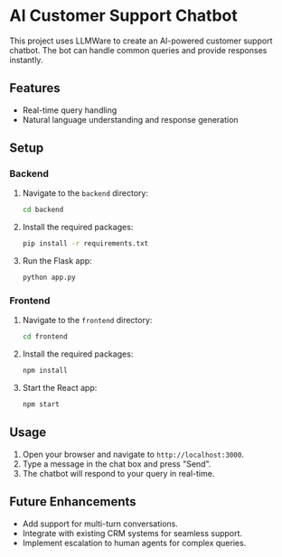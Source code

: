 # AI Customer Support Chatbot

This project uses LLMWare to create an AI-powered customer support chatbot. The bot can handle common queries and provide responses instantly.

## Features

- Real-time query handling
- Natural language understanding and response generation

## Setup

### Backend

1. Navigate to the `backend` directory:
    ```sh
    cd backend
    ```
2. Install the required packages:
    ```sh
    pip install -r requirements.txt
    ```
3. Run the Flask app:
    ```sh
    python app.py
    ```

### Frontend

1. Navigate to the `frontend` directory:
    ```sh
    cd frontend
    ```
2. Install the required packages:
    ```sh
    npm install
    ```
3. Start the React app:
    ```sh
    npm start
    ```

## Usage

1. Open your browser and navigate to `http://localhost:3000`.
2. Type a message in the chat box and press "Send".
3. The chatbot will respond to your query in real-time.

## Future Enhancements

- Add support for multi-turn conversations.
- Integrate with existing CRM systems for seamless support.
- Implement escalation to human agents for complex queries.
